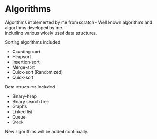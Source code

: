# Algorithms
Algorithms implemented by me from scratch - Well known algorithms and algorithms developed by me.<br>
including various widely used data structures. <br>

Sorting algorithms included<br>
<ul>
  <li>Counting-sort</li>
  <li>Heapsort</li>
  <li>Insertion-sort</li>
  <li>Merge-sort</li>
  <li>Quick-sort (Randomized)</li>
  <li>Quick-sort</li>
</ul>

Data-structures included<br>
<ul>
  <li>Binary-heap</li>
  <li>Binary search tree</li>
  <li>Graphs</li>
  <li>Linked list</li>
  <li>Queue</li>
  <li>Stack</li>
</ul>

New algorithms will be added continually.

